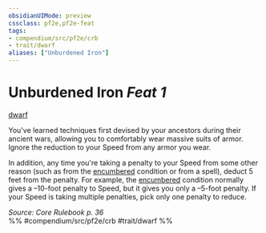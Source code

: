 ```yaml
---
obsidianUIMode: preview
cssclass: pf2e,pf2e-feat
tags:
- compendium/src/pf2e/crb
- trait/dwarf
aliases: ["Unburdened Iron"]
---
```

# Unburdened Iron  *Feat 1*  
[dwarf](rules/traits/dwarf.md)  


You've learned techniques first devised by your ancestors during their ancient wars, allowing you to comfortably wear massive suits of armor. Ignore the reduction to your Speed from any armor you wear.

In addition, any time you're taking a penalty to your Speed from some other reason (such as from the [encumbered](rules/conditions.md#Encumbered) condition or from a spell), deduct 5 feet from the penalty. For example, the [encumbered](rules/conditions.md#Encumbered) condition normally gives a –10-foot penalty to Speed, but it gives you only a –5-foot penalty. If your Speed is taking multiple penalties, pick only one penalty to reduce.

*Source: Core Rulebook p. 36*  
%% #compendium/src/pf2e/crb #trait/dwarf %%